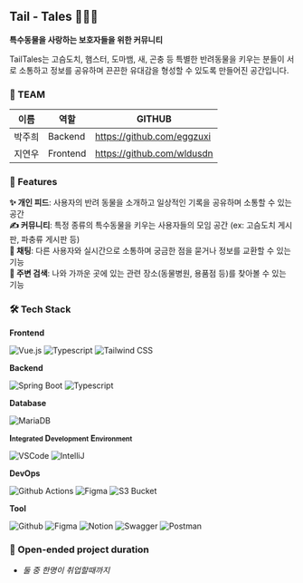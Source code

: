 ## Tail - Tales 🐢🦜🐛

**특수동물을 사랑하는 보호자들을 위한 커뮤니티**

TailTales는 고슴도치, 햄스터, 도마뱀, 새, 곤충 등 특별한 반려동물을 키우는 분들이 서로 소통하고 정보를 공유하며 끈끈한 유대감을 형성할 수 있도록 만들어진 공간입니다.

### 💚 TEAM
|이름|역할|GITHUB|
|-|-|-|
|박주희|Backend|https://github.com/eggzuxi|
|지연우|Frontend|https://github.com/wldusdn|

### 🚀 Features

**✨ 개인 피드**: 사용자의 반려 동물을 소개하고 일상적인 기록을 공유하며 소통할 수 있는 공간  
**✍️ 커뮤니티**: 특정 종류의 특수동물을 키우는 사용자들의 모임 공간 (ex: 고슴도치 게시판, 파충류 게시판 등)  
**💬 채팅**: 다른 사용자와 실시간으로 소통하며 궁금한 점을 묻거나 정보를 교환할 수 있는 기능  
**📍 주변 검색**: 나와 가까운 곳에 있는 관련 장소(동물병원, 용품점 등)를 찾아볼 수 있는 기능  

### 🛠️ Tech Stack

**Frontend**

![Vue.js](https://img.shields.io/badge/Vue.js-%234FC08D?style=flat&logo=Vue.js&logoColor=white) ![Typescript](https://img.shields.io/badge/Typescript-%233178C6?style=flat&logo=Typescript&logoColor=white) ![Tailwind CSS](https://img.shields.io/badge/Tailwind%20css-%2338B2AC?style=flat&logo=tailwind%20css&logoColor=white)

**Backend**  

![Spring Boot](https://img.shields.io/badge/Spring%20Boot-%236DB33F?style=flat&logo=SpringBoot&logoColor=white) ![Typescript](https://img.shields.io/badge/Java-%233178C6?style=flat&logo=Java&logoColor=white)

**Database**  

![MariaDB](https://img.shields.io/badge/MariaDB-%231F305F?style=flat&logo=MariaDB&logoColor=white)

**I<small>ntegrated</small> D<small>evelopment</small> E<small>nvironment</small>**  

![VSCode](https://img.shields.io/badge/Visual%20Studio%20Code-%23007ACC?style=flat&logo=V&logoColor=white) ![IntelliJ](https://img.shields.io/badge/IntelliJ%20IDEA-%23000000?style=flat&logo=intellij%20idea&logoColor=white)  

**DevOps**

![Github Actions](https://img.shields.io/badge/Github%20Actions-%232088FF?style=flat&logo=Github%20Actions&logoColor=white) ![Figma](https://img.shields.io/badge/Docker-%232496ED?style=flat&logo=Docker&logoColor=white) ![S3 Bucket](https://img.shields.io/badge/S3%20Bucket-%2377B829?style=flat&logo=bitbucket&logoColor=white)

**Tool**  

![Github](https://img.shields.io/badge/Github-%23181717?style=flat&logo=Github&logoColor=white) ![Figma](https://img.shields.io/badge/Figma-%23CC6699?style=flat&logo=Figma&logoColor=white) ![Notion](https://img.shields.io/badge/Notion-%23000000?style=flat&logo=Notion&logoColor=white) ![Swagger](https://img.shields.io/badge/Swagger-%2385EA2D?style=flat&logo=Swagger&logoColor=white) ![Postman](https://img.shields.io/badge/Postman-%23FF6C37?style=flat&logo=Postman&logoColor=white)

### 📆 Open-ended project duration
* _둘 중 한명이 취업할때까지_
